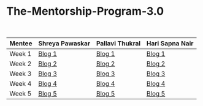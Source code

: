 # The-Mentorship-Program-3.0

<br/>

| Mentee  | Shreya Pawaskar | Pallavi Thukral | Hari Sapna Nair|
| ------------- | ------------- | ------------- | ------------- |
| Week 1  | [Blog 1](https://medium.com/@shreya.pawaskar/women-who-code-mentorship-program-3-0-week-1-7b407b3707cb)  | [Blog 1](https://medium.com/@pallavithukral21/women-who-code-delhi-mentorship-program-3-0-week-1-f1b9264f9a3f)  | [Blog 1](https://sapna2001.medium.com/women-who-code-delhi-mentorship-week-1-7d30d78d08ea)  |
| Week 2  | [Blog 2]() | [Blog 2](https://medium.com/@pallavithukral21/women-who-code-delhi-mentorship-program-3-0-week-2-ca29dbc8ce7) | [Blog 2](https://sapna2001.medium.com/women-who-code-delhi-mentorship-week-2-45ab0873defd) |
| Week 3  | [Blog 3]() | [Blog 3](https://medium.com/@pallavithukral21/women-who-code-delhi-mentorship-program-3-0-week-3-d345bf41ac38) | [Blog 3](https://sapna2001.medium.com/women-who-code-delhi-mentorship-week-3-d2bf218705e3) |
| Week 4  | [Blog 4]() | [Blog 4]() | [Blog 4]() |
| Week 5  | [Blog 5]() | [Blog 5]() | [Blog 5]() |
